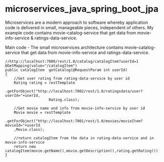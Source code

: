 # microservices_java_spring_boot_jpa
Microservices are a modern approach to software whereby application code is delivered in small, manageable pieces, independent of others. My example code contains movie-catalog-service that get data from movie-info-service & ratings-data-service.

Main code - The small microservices architecture contains movie-catalog-service that get data from movie-info-service and ratings-data-service.

	//http://localhost:7000/rest/1.0/catalog/catalogItem?userId=1
	@GetMapping(value="/catalogItem")
	public catalogItem  getCatalog(@RequestParam int userId)
	{
		//Get user rating from rating-data-service by user id
		Rating rating = restTemplate
				.getForObject("http://localhost:7002/rest/1.0/ratingsdata/user?userId="+userId,
						Rating.class);
		
		//Get movie name and info from movie-info-service by user id
		Movie movie = restTemplate
				.getForObject("http://localhost:7001/rest/1.0/movies/movieItem?movieId="+userId
		,Movie.class);
		
		//return catalogItem from the data in rating-data-service and in movie-info-service
		return new catalogItem(movie.getName(),movie.getDescription(),rating.getRating());
	}
